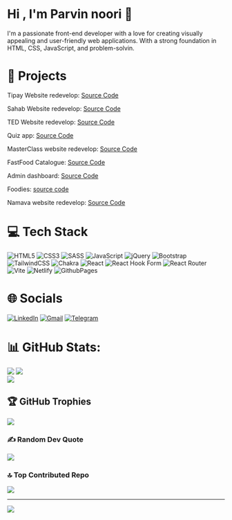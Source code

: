 # Hi , I'm Parvin noori 👋 
I'm a passionate front-end developer with a love for creating visually appealing and user-friendly web applications. With a strong foundation in HTML, CSS, JavaScript, and problem-solvin.


# 📁 Projects
Tipay Website redevelop: [Source Code](https://github.com/parvin-noori/tipay)

Sahab Website redevelop: [Source Code](https://github.com/parvin-noori/sahab)

TED Website redevelop: [Source Code](https://github.com/parvin-noori/ted)

Quiz app: [Source Code](https://github.com/parvin-noori/quizApp)

MasterClass website redevelop: [Source Code](https://github.com/parvin-noori/masterClass)

FastFood Catalogue: [Source Code](https://github.com/parvin-noori/fast-food-catalogue)

Admin dashboard: [Source Code](https://github.com/parvin-noori/admin-dashboard)

Foodies: [source code](https://github.com/parvin-noori/foodies)

Namava website redevelop: [Source Code](https://github.com/parvin-noori/namava)

# 💻 Tech Stack
![HTML5](https://img.shields.io/badge/html5-%23E34F26.svg?style=for-the-badge&logo=html5&logoColor=white)
![CSS3](https://img.shields.io/badge/css3-%231572B6.svg?style=for-the-badge&logo=css3&logoColor=white)
![SASS](https://img.shields.io/badge/SASS-hotpink.svg?style=for-the-badge&logo=SASS&logoColor=white)
![JavaScript](https://img.shields.io/badge/javascript-%23323330.svg?style=for-the-badge&logo=javascript&logoColor=%23F7DF1E)
![jQuery](https://img.shields.io/badge/jquery-%230769AD.svg?style=for-the-badge&logo=jquery&logoColor=white)
![Bootstrap](https://img.shields.io/badge/bootstrap-%238511FA.svg?style=for-the-badge&logo=bootstrap&logoColor=white)
![TailwindCSS](https://img.shields.io/badge/tailwindcss-%2338B2AC.svg?style=for-the-badge&logo=tailwind-css&logoColor=white)
![Chakra](https://img.shields.io/badge/chakra-%234ED1C5.svg?style=for-the-badge&logo=chakraui&logoColor=white)
![React](https://img.shields.io/badge/react-%2320232a.svg?style=for-the-badge&logo=react&logoColor=%2361DAFB)
![React Hook Form](https://img.shields.io/badge/React%20Hook%20Form-%23EC5990.svg?style=for-the-badge&logo=reacthookform&logoColor=white)
![React Router](https://img.shields.io/badge/React_Router-CA4245?style=for-the-badge&logo=react-router&logoColor=white)
![Vite](https://img.shields.io/badge/vite-%23646CFF.svg?style=for-the-badge&logo=vite&logoColor=white)
![Netlify](https://img.shields.io/badge/netlify-%23000000.svg?style=for-the-badge&logo=netlify&logoColor=#00C7B7) 
![GithubPages](https://img.shields.io/badge/github%20pages-121013?style=for-the-badge&logo=github&logoColor=white)

# 🌐 Socials
[![LinkedIn](https://img.shields.io/badge/linkedin-%230077B5.svg?style=for-the-badge&logo=linkedin&logoColor=white)](https://www.linkedin.com/in/parvin-noori)
[![Gmail](https://img.shields.io/badge/Gmail-D14836?style=for-the-badge&logo=gmail&logoColor=white)](mailto:parvinnoori.dev@gmail.com)
[![Telegram](https://img.shields.io/badge/Telegram-2CA5E0?style=for-the-badge&logo=telegram&logoColor=white)](https://t.me/pariiinoo)


# 📊 GitHub Stats:
![](https://github-readme-stats.vercel.app/api?username=parvin-noori&theme=transparent&hide_border=false&include_all_commits=false&count_private=false)
![](https://github-readme-streak-stats.herokuapp.com/?user=parvin-noori&theme=transparent&hide_border=false)<br/>
![](https://github-readme-stats.vercel.app/api/top-langs/?username=parvin-noori&theme=transparent&hide_border=false&include_all_commits=false&count_private=false&layout=compact)


## 🏆 GitHub Trophies
![](https://github-profile-trophy.vercel.app/?username=parvin-noori&theme=radical&no-frame=false&no-bg=true&margin-w=4)


### ✍️ Random Dev Quote
![](https://quotes-github-readme.vercel.app/api?type=horizontal&theme=transparent)

### 🔝 Top Contributed Repo
![](https://github-contributor-stats.vercel.app/api?username=parvin-noori&limit=5&theme=transparent&combine_all_yearly_contributions=true)

---
[![](https://visitcount.itsvg.in/api?id=parvin-noori&icon=0&color=0)](https://visitcount.itsvg.in)

<!-- Proudly created with GPRM ( https://gprm.itsvg.in ) -->
